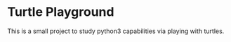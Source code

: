 # Turtle Playground

This is a small project to study python3 capabilities via playing with turtles.

